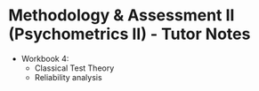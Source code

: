 # Methodology & Assessment II (Psychometrics II) - Tutor Notes

- Workbook 4:
  - Classical Test Theory
  - Reliability analysis

